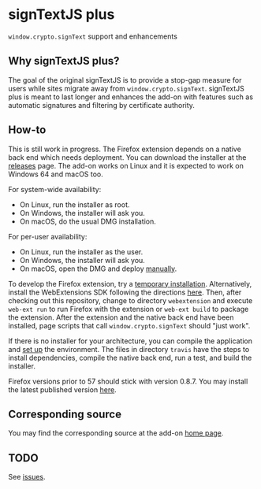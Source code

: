 signTextJS plus
===============

`window.crypto.signText` support and enhancements

Why signTextJS plus?
--------------------
The goal of the original signTextJS is to provide a stop-gap measure for users
while sites migrate away from `window.crypto.signText`. signTextJS plus is meant
to last longer and enhances the add-on with features such as automatic
signatures and filtering by certificate authority.

How-to
------
This is still work in progress. The Firefox extension depends on a native back
end which needs deployment. You can download the installer at the
[releases](https://github.com/jasp00/signTextJS/releases) page. The add-on works
on Linux and it is expected to work on Windows 64 and macOS too.

For system-wide availability:
* On Linux, run the installer as root.
* On Windows, the installer will ask you.
* On macOS, do the usual DMG installation.

For per-user availability:
* On Linux, run the installer as the user.
* On Windows, the installer will ask you.
* On macOS, open the DMG and deploy
[manually](https://developer.mozilla.org/en-US/Add-ons/WebExtensions/Native_manifests).

To develop the Firefox extension, try a
[temporary installation](https://developer.mozilla.org/en-US/Add-ons/WebExtensions/Temporary_Installation_in_Firefox).
Alternatively, install the WebExtensions SDK following the directions
[here](https://developer.mozilla.org/en-US/Add-ons/WebExtensions/Getting_started_with_web-ext).
Then, after checking out this repository, change to directory `webextension` and
execute `web-ext run` to run Firefox with the extension or `web-ext build` to
package the extension. After the extension and the native back end have been
installed, page scripts that call `window.crypto.signText` should "just work".

If there is no installer for your architecture, you can compile the application
and
[set up](https://developer.mozilla.org/en-US/Add-ons/WebExtensions/Native_manifests#Manifest_location)
the environment. The files in directory `travis` have the steps to install
dependencies, compile the native back end, run a test, and build the installer.

Firefox versions prior to 57 should stick with version 0.8.7. You may install
the latest published version
[here](https://addons.mozilla.org/en-US/firefox/addon/signtextjs-plus/).

Corresponding source
--------------------
You may find the corresponding source at the add-on
[home page](https://github.com/jasp00/signTextJS).

TODO
----
See [issues](https://github.com/jasp00/signTextJS/issues).
